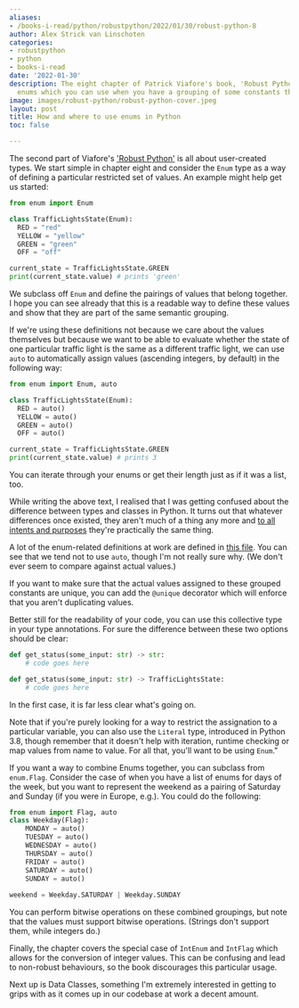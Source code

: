 ```yaml
---
aliases:
- /books-i-read/python/robustpython/2022/01/30/robust-python-8
author: Alex Strick van Linschoten
categories:
- robustpython
- python
- books-i-read
date: '2022-01-30'
description: The eight chapter of Patrick Viafore's book, 'Robust Python', gets into
  enums which you can use when you have a grouping of some constants that belong together.
image: images/robust-python/robust-python-cover.jpeg
layout: post
title: How and where to use enums in Python
toc: false

---
```


The second part of Viafore's ['Robust Python'](https://www.amazon.com/Robust-Python-Patrick-Viafore-ebook-dp-B09982C9FX/dp/B09982C9FX/ref=mt_other?qid=&me=&tag=soumet-20&_encoding=UTF8) is all about user-created types. We start simple in chapter eight and consider the `Enum` type as a way of defining a particular restricted set of values. An example might help get us started:

```python
from enum import Enum

class TrafficLightsState(Enum):
  RED = "red"
  YELLOW = "yellow"
  GREEN = "green"
  OFF = "off"

current_state = TrafficLightsState.GREEN
print(current_state.value) # prints 'green'
```

We subclass off `Enum` and define the pairings of values that belong together. I hope you can see already that this is a readable way to define these values and show that they are part of the same semantic grouping.

If we're using these definitions not because we care about the values themselves but because we want to be able to evaluate whether the state of one particular traffic light is the same as a different traffic light, we can use `auto` to automatically assign values (ascending integers, by default) in the following way:

```python
from enum import Enum, auto

class TrafficLightsState(Enum):
  RED = auto()
  YELLOW = auto()
  GREEN = auto()
  OFF = auto()

current_state = TrafficLightsState.GREEN
print(current_state.value) # prints 3
```

You can iterate through your enums or get their length just as if it was a list, too.

While writing the above text, I realised that I was getting confused about the difference between types and classes in Python. It turns out that whatever differences once existed, they aren't much of a thing any more and [to all intents and purposes](https://stackoverflow.com/questions/4162578/python-terminology-class-vs-type) they're practically the same thing.

A lot of the enum-related definitions at work are defined in [this file](https://github.com/zenml-io/zenml/blob/0.6.0/src/zenml/enums.py). You can see that we tend not to use `auto`, though I'm not really sure why. (We don't ever seem to compare against actual values.)

If you want to make sure that the actual values assigned to these grouped constants are unique, you can add the `@unique` decorator which will enforce that you aren't duplicating values.

Better still for the readability of your code, you can use this collective type in your type annotations. For sure the difference between these two options should be clear:

```python
def get_status(some_input: str) -> str:
	# code goes here

def get_status(some_input: str) -> TrafficLightsState:
	# code goes here
```

In the first case, it is far less clear what's going on.

Note that if you're purely looking for a way to restrict the assignation to a particular variable, you can also use the `Literal` type, introduced in Python 3.8, though remember that it doesn't help with iteration, runtime checking or map values from name to value. For all that, you'll want to be using `Enum`."

If you want a way to combine Enums together, you can subclass from `enum.Flag`. Consider the case of when you have a list of enums for days of the week, but you want to represent the weekend as a pairing of Saturday and Sunday (if you were in Europe, e.g.). You could do the following:

```python
from enum import Flag, auto
class Weekday(Flag):
	MONDAY = auto()
	TUESDAY = auto()
	WEDNESDAY = auto()
	THURSDAY = auto()
	FRIDAY = auto()
	SATURDAY = auto()
	SUNDAY = auto()
	
weekend = Weekday.SATURDAY | Weekday.SUNDAY
```

You can perform bitwise operations on these combined groupings, but note that the values must support bitwise operations. (Strings don't support them, while integers do.)

Finally, the chapter covers the special case of `IntEnum` and `IntFlag` which allows for the conversion of integer values. This can be confusing and lead to non-robust behaviours, so the book discourages this particular usage.

Next up is Data Classes, something I'm extremely interested in getting to grips with as it comes up in our codebase at work a decent amount.